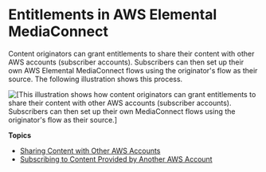 # Entitlements in AWS Elemental MediaConnect<a name="entitlements"></a>

Content originators can grant entitlements to share their content with other AWS accounts \(subscriber accounts\)\. Subscribers can then set up their own AWS Elemental MediaConnect flows using the originator's flow as their source\. The following illustration shows this process\.

![\[This illustration shows how content originators can grant entitlements to share their content with other AWS accounts (subscriber accounts). Subscribers can then set up their own MediaConnect flows using the originator's flow as their source.\]](http://docs.aws.amazon.com/mediaconnect/latest/ug/)

**Topics**
+ [Sharing Content with Other AWS Accounts](entitlements-originator.md)
+ [Subscribing to Content Provided by Another AWS Account](entitlements-subscriber.md)